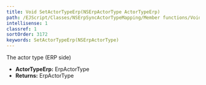 ```yaml
---
title: Void SetActorTypeErp(NSErpActorType ActorTypeErp)
path: /EJScript/Classes/NSErpSyncActorTypeMapping/Member functions/Void SetActorTypeErp(NSErpActorType p_0)
intellisense: 1
classref: 1
sortOrder: 3172
keywords: SetActorTypeErp(NSErpActorType)
---
```



The actor type (ERP side)



* **ActorTypeErp:** ErpActorType
* **Returns:** ErpActorType


